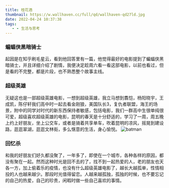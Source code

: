 ```yaml
---
title: 桂花酒
thumbnail: https://w.wallhaven.cc/full/qd/wallhaven-qd27ld.jpg
date: 2022-04-24 10:37:38
tags:
   - - 生活与思考
---
```

### 蝙蝠侠黑暗骑士
起因是在知乎刷毛星云，看到他回答里有一篇，他觉得最好的电影提到了蝙蝠侠黑暗骑士，并且详细介绍了剧情，我便决定趁周六看一看这部电影，以前也看过，但是看的不完整，都是片段，也不熟悉整个故事主线。
### 超级英雄
无疑这也是一部超级英雄电影，一想到超级英雄，我立马想到翥恺，杨阳晓宇，王成凯，陈仔轩我们高中时一起去看金刚狼，美国队长3，复仇者联盟，海王的场景，附中的同学对时代的新东西保持者敏感，包括电影，我们一群高中生很单纯很可爱，超级喜欢超级英雄的电影，昆明的春天是十分舒适的，学习了一周，周五晚上约上好朋友，坐上公交车，或者是骑着共享单车，吹着昆明的凉风，摇晃到建设路，逛逛翠湖，逛逛文林街，多么惬意的生活，身心愉悦。
![batman](https://w.wallhaven.cc/full/nz/wallhaven-nzr1zo.png)

### 回忆杀
和我的好朋友们好久都没聚了，一年多了，即使在一个城市，各种各样的原因，都没有聚在一起。然而这种时光是回不去的了，找不到一起热爱的人，老的朋友也天各一方，加上偷着乐的疫情，也没有什么超级英雄电影了，越长大越孤单，性情相投的人也越来越少。那段时光值得留恋。人越来越孤独，孤独的时候，也不要忘记的自己的热爱，自己的珍贵，闲暇时做一些自己喜欢的事情。

